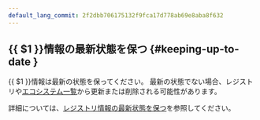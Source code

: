 ```yaml
---
default_lang_commit: 2f2dbb706175132f9fca17d778ab69e8aba8f632
---
```


## {{ $1 }}情報の最新状態を保つ {#keeping-up-to-date }

{{ $1 }}情報は最新の状態を保ってください。
最新の状態でない場合、レジストリや[エコシステム一覧]から更新または削除される可能性があります。

詳細については、[レジストリ情報の最新状態を保つ](../registry/updating/)を参照してください。

[エコシステム一覧]:
  https://github.com/open-telemetry/opentelemetry.io/tree/main/data/ecosystem
